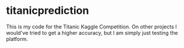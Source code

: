 # titanicprediction
This is my code for the Titanic Kaggle Competition. On other projects I would've tried to get a higher accuracy, but I am simply just testing the platform.
